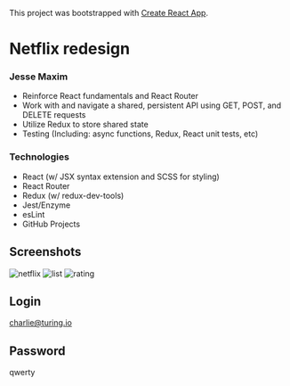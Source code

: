 This project was bootstrapped with [Create React App](https://github.com/facebook/create-react-app).

# Netflix redesign 
### Jesse Maxim

- Reinforce React fundamentals and React Router
- Work with and navigate a shared, persistent API using GET, POST, and DELETE requests
- Utilize Redux to store shared state 
- Testing (Including: async functions, Redux, React unit tests, etc)

### Technologies 
- React (w/ JSX syntax extension and SCSS for styling)
- React Router
- Redux (w/ redux-dev-tools)
- Jest/Enzyme 
- esLint
- GitHub Projects

## Screenshots 
![netflix](https://user-images.githubusercontent.com/45706207/83099951-ef013500-a06b-11ea-9c9c-98099ba61bc5.png)
![list](https://user-images.githubusercontent.com/45706207/83100281-c62d6f80-a06c-11ea-89b3-c4cf745f480f.png)
![rating](https://user-images.githubusercontent.com/45706207/83100370-0bea3800-a06d-11ea-9762-b91939f7e2f8.png)

## Login
charlie@turing.io
## Password
qwerty











